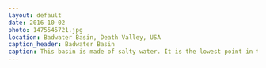```yaml
---
layout: default
date: 2016-10-02
photo: 1475545721.jpg
location: Badwater Basin, Death Valley, USA
caption_header: Badwater Basin
caption: This basin is made of salty water. It is the lowest point in the USA as it is at 85.5 meters below sea level.
---
```

